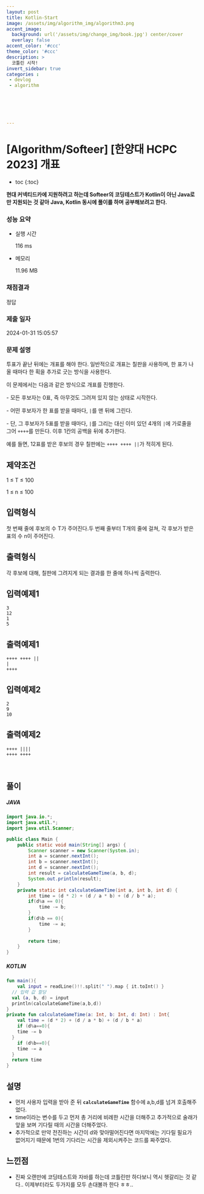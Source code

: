 ```yaml
---
layout: post
title: Kotlin-Start
image: /assets/img/algorithm_img/algorithm3.png
accent_image: 
  background: url('/assets/img/change_img/book.jpg') center/cover
  overlay: false
accent_color: '#ccc'
theme_color: '#ccc'
description: >
  코틀린 시작!
invert_sidebar: true
categories :
 - devlog
 - algorithm






---
```


# [Algorithm/Softeer] [한양대 HCPC 2023] 개표

* toc
{:toc}




**현대 커넥티드카에 지원하려고 하는데 Softeer의 코딩테스트가 Kotlin이 아닌 Java로만 지원되는 것 같아 Java, Kotlin 동시에 풀이를 하며 공부해보려고 한다.** 



### 성능 요약

- 실행 시간

  116 ms

- 메모리

  11.96 MB

### 채점결과

정답

### 제출 일자

2024-01-31 15:05:57

### 문제 설명

투표가 끝난 뒤에는 개표를 해야 한다. 일반적으로 개표는 칠판을 사용하며, 한 표가 나올 때마다 한 획을 추가로 긋는 방식을 사용한다.



이 문제에서는 다음과 같은 방식으로 개표를 진행한다.



\- 모든 후보자는 0표, 즉 아무것도 그려져 있지 않는 상태로 시작한다.

\- 어떤 후보자가 한 표를 받을 때마다, `|`를 맨 뒤에 그린다.

\- 단, 그 후보자가 5표를 받을 때마다, `|`를 그리는 대신 이미 있던 4개의 `|`에 가로줄을 그어 `++++`를 만든다. 이후 1칸의 공백을 뒤에 추가한다.



예를 들면, 12표를 받은 후보의 경우 칠판에는 `++++ ++++ ||`가 적히게 된다.

## 제약조건

1 ≤ T ≤ 100

1 ≤ n ≤ 100

## 입력형식

첫 번째 줄에 후보의 수 T가 주어진다.두 번째 줄부터 T개의 줄에 걸쳐, 각 후보가 받은 표의 수 n이 주어진다.

## 출력형식

각 후보에 대해, 칠판에 그려지게 되는 결과를 한 줄에 하나씩 출력한다.

## 입력예제1

```
3
12
1
5
```

## 출력예제1

```
++++ ++++ ||
|
++++
```

## 입력예제2

```
2
9
10
```

## 출력예제2

```
++++ ||||
++++ ++++
```



<br/>



## 풀이

##### JAVA

```java
import java.io.*;
import java.util.*;
import java.util.Scanner;

public class Main {
    public static void main(String[] args) {
        Scanner scanner = new Scanner(System.in);
        int a = scanner.nextInt();
        int b = scanner.nextInt();
        int d = scanner.nextInt();
        int result = calculateGameTime(a, b, d);
        System.out.println(result);
    }
    private static int calculateGameTime(int a, int b, int d) {
        int time = (d * 2) + (d / a * b) + (d / b * a);
        if(d%a == 0){
            time -= b;
        }
        if(d%b == 0){
            time -= a;
        }
        
        return time;
    }
}
```

##### KOTLIN

```kotlin
fun main(){
	val input = readLine()!!.split(" ").map { it.toInt() }
  // 입력 값 할당
  val (a, b, d) = input
  println(calculateGameTime(a,b,d))
}
private fun calculateGameTime(a: Int, b: Int, d: Int) : Int{
	val time = (d * 2) + (d / a * b) + (d / b * a)
 	if (d%a==0){
    time -= b
  }
 	if (d%b==0){
    time -= a
  }
  return time
}
```



## 설명

- 먼저 사용자 입력을 받아 준 뒤 **`calculateGameTime`** 함수에 a,b,d를 넘겨 호출해주었다.
- time이라는 변수를 두고 먼저 총 거리에 비례한 시간을 더해주고 추가적으로 술래가 앞을 보며 기다릴 때의 시간을 더해주었다.
- 추가적으로 만약 전진하는 시간이 d와 맞아떨어진다면 마지막에는 기다릴 필요가 없어지기 때문에 1번의 기다리는 시간을 제외시켜주는 코드를 짜주었다. 

## 느낀점

- 진짜 오랜만에 코딩테스트와 자바를 하는데 코틀린만 하다보니 역시 헷갈리는 것 같다.. 이제부터라도 두가지를 모두 손대볼까 한다 ㅎㅎ..